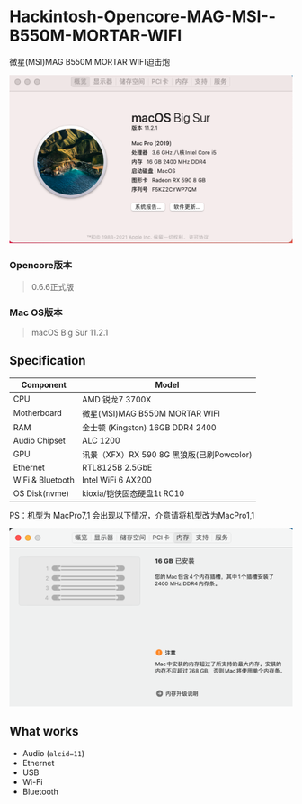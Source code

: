 # Hackintosh-Opencore-MAG-MSI--B550M-MORTAR-WIFI

微星(MSI)MAG B550M MORTAR WIFI迫击炮

![MyOS](MyOS.png)

### Opencore版本

> 0.6.6正式版

### Mac OS版本

> macOS Big Sur 11.2.1

## Specification

| **Component**    | **Model**                                 |
| ---------------- | ----------------------------------------- |
| CPU              | AMD 锐龙7 3700X                           |
| Motherboard      | 微星(MSI)MAG B550M MORTAR WIFI            |
| RAM              | 金士顿 (Kingston) 16GB DDR4 2400          |
| Audio Chipset    | ALC 1200                                  |
| GPU              | 讯景（XFX）RX 590 8G 黑狼版(已刷Powcolor) |
| Ethernet         | RTL8125B 2.5GbE                           |
| WiFi & Bluetooth | Intel WiFi 6 AX200                        |
| OS Disk(nvme)    | kioxia/铠侠固态硬盘1t RC10                |

PS：机型为 MacPro7,1 会出现以下情况，介意请将机型改为MacPro1,1

![RAM-issu](RAM-issu.png)

## What works

- Audio (`alcid=11`)
- Ethernet
- USB
- Wi-Fi
- Bluetooth




